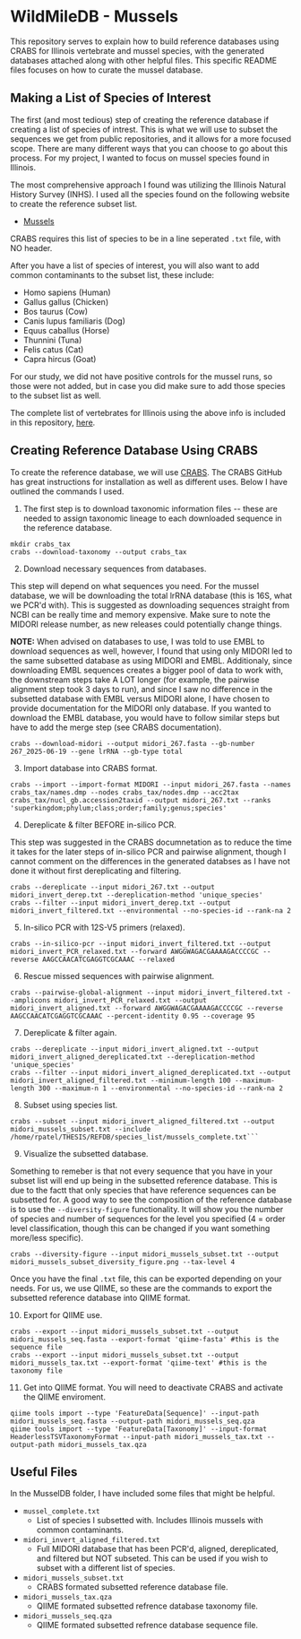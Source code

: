 # WildMileDB - Mussels 
This repository serves to explain how to build reference databases using CRABS for Illinois vertebrate and mussel species, with the generated databases attached along with other helpful files. This specific README files focuses on how to curate the mussel database.

## Making a List of Species of Interest

The first (and most tedious) step of creating the reference database if creating a list of species of intrest. This is what we will use to subset the sequences we get from public repositories, and it allows for a more focused scope. There are many different ways that you can choose to go about this process. For my project, I wanted to focus on mussel species found in Illinois.

The most comprehensive approach I found was utilizing the Illinois Natural History Survey (INHS). I used all the species found on the following website to create the reference subset list. 

* [Mussels](https://mollusk.inhs.illinois.edu/species/freshwater-bivalves-of-illinois/)

CRABS requires this list of species to be in a line seperated `.txt` file, with NO header.

After you have a list of species of interest, you will also want to add common contaminants to the subset list, these include:
* Homo sapiens (Human)
* Gallus gallus (Chicken)
* Bos taurus (Cow)
* Canis lupus familiaris (Dog)
* Equus caballus (Horse)
* Thunnini (Tuna)
* Felis catus (Cat)
* Capra hircus (Goat)

For our study, we did not have positive controls for the mussel runs, so those were not added, but in case you did make sure to add those species to the subset list as well. 

The complete list of vertebrates for Illinois using the above info is included in this repository, [here](https://github.com/richapatel138/WildMileDB/blob/main/MusselDB/mussels_complete.txt).

## Creating Reference Database Using CRABS

To create the reference database, we will use [CRABS](https://github.com/gjeunen/reference_database_creator). The CRABS GitHub has great instructions for installation as well as different uses. Below I have outlined the commands I used. 

1. The first step is to download taxonomic information files -- these are needed to assign taxonomic lineage to each downloaded sequence in the reference database.
```
mkdir crabs_tax
crabs --download-taxonomy --output crabs_tax
```

2. Download necessary sequences from databases.

This step will depend on what sequences you need. For the mussel database, we will be downloading the total lrRNA database (this is 16S, what we PCR'd with). This is suggested as downloading sequences straight from NCBI can be really time and memory expensive. Make sure to note the MIDORI release number, as new releases could potentially change things. 

**NOTE:** When advised on databases to use, I was told to use EMBL to download sequences as well, however, I found that using only MIDORI led to the same subsetted database as using MIDORI and EMBL. Additionaly, since downloading EMBL sequences creates a bigger pool of data to work with, the downstream steps take A LOT longer (for example, the pairwise alignment step took 3 days to run), and since I saw no difference in the subsetted database with EMBL versus MIDORI alone, I have chosen to provide documentation for the MIDORI only database. If you wanted to download the EMBL database, you would have to follow similar steps but have to add the merge step (see CRABS documentation).  

```
crabs --download-midori --output midori_267.fasta --gb-number 267_2025-06-19 --gene lrRNA --gb-type total
```

3. Import database into CRABS format.

```
crabs --import --import-format MIDORI --input midori_267.fasta --names crabs_tax/names.dmp --nodes crabs_tax/nodes.dmp --acc2tax crabs_tax/nucl_gb.accession2taxid --output midori_267.txt --ranks 'superkingdom;phylum;class;order;family;genus;species'
```

4. Dereplicate & filter BEFORE in-silico PCR.

This step was suggested in the CRABS documnetation as to reduce the time it takes for the later steps of in-silico PCR and pairwise alignment, though I cannot comment on the differences in the generated databses as I have not done it without first dereplicating and filtering.

```
crabs --dereplicate --input midori_267.txt --output midori_invert_derep.txt --dereplication-method 'unique_species'
crabs --filter --input midori_invert_derep.txt --output midori_invert_filtered.txt --environmental --no-species-id --rank-na 2
```

5. In-silico PCR with 12S-V5 primers (relaxed). 
```
crabs --in-silico-pcr --input midori_invert_filtered.txt --output midori_invert_PCR_relaxed.txt --forward AWGGWAGACGAAAAGACCCCGC --reverse AAGCCAACATCGAGGTCGCAAAC --relaxed
```

6. Rescue missed sequences with pairwise alignment.
```
crabs --pairwise-global-alignment --input midori_invert_filtered.txt --amplicons midori_invert_PCR_relaxed.txt --output midori_invert_aligned.txt --forward AWGGWAGACGAAAAGACCCCGC --reverse AAGCCAACATCGAGGTCGCAAAC --percent-identity 0.95 --coverage 95
```

7. Dereplicate & filter again.
```
crabs --dereplicate --input midori_invert_aligned.txt --output midori_invert_aligned_dereplicated.txt --dereplication-method 'unique_species'
crabs --filter --input midori_invert_aligned_dereplicated.txt --output midori_invert_aligned_filtered.txt --minimum-length 100 --maximum-length 300 --maximum-n 1 --environmental --no-species-id --rank-na 2
```

8. Subset using species list.
```
crabs --subset --input midori_invert_aligned_filtered.txt --output midori_mussels_subset.txt --include /home/rpatel/THESIS/REFDB/species_list/mussels_complete.txt```
```

9. Visualize the subsetted database.

Something to remeber is that not every sequence that you have in your subset list will end up being in the subsetted reference database. This is due to the factt that only species that have reference sequences can be subsetted for. A good way to see the composition of the reference database is to use the `--diversity-figure` functionality. It will show you the number of species and number of sequences for the level you specified (4 = order level classification, though this can be changed if you want something more/less specific). 

```
crabs --diversity-figure --input midori_mussels_subset.txt --output midori_mussels_subset_diversity_figure.png --tax-level 4
```

Once you have the final `.txt` file, this can be exported depending on your needs. For us, we use QIIME, so these are the commands to export the subsetted reference database into QIIME format.

10. Export for QIIME use.

```
crabs --export --input midori_mussels_subset.txt --output midori_mussels_seq.fasta --export-format 'qiime-fasta' #this is the sequence file
crabs --export --input midori_mussels_subset.txt --output midori_mussels_tax.txt --export-format 'qiime-text' #this is the taxonomy file
```

11. Get into QIIME format. You will need to deactivate CRABS and activate the QIIME enviroment.

```
qiime tools import --type 'FeatureData[Sequence]' --input-path midori_mussels_seq.fasta --output-path midori_mussels_seq.qza
qiime tools import --type 'FeatureData[Taxonomy]' --input-format HeaderlessTSVTaxonomyFormat --input-path midori_mussels_tax.txt --output-path midori_mussels_tax.qza
```

## Useful Files

In the MusselDB folder, I have included some files that might be helpful. 

* `mussel_complete.txt`
  * List of species I subsetted with. Includes Illinois mussels with common contaminants. 
* `midori_invert_aligned_filtered.txt`
  * Full MIDORI database that has been PCR'd, aligned, dereplicated, and filtered but NOT subseted. This can be used if you wish to subset with a different list of species.
* `midori_mussels_subset.txt`
  * CRABS formated subsetted reference database file.
* `midori_mussels_tax.qza`
  * QIIME formated subsetted refrence database taxonomy file.
* `midori_mussels_seq.qza`
  * QIIME formated subsetted refrence database sequence file.
